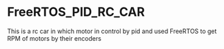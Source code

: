 # FreeRTOS_PID_RC_CAR
This is a rc car in which motor in control by pid and used FreeRTOS to get RPM of motors by their encoders
